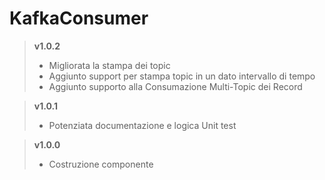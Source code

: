# KafkaConsumer

> **v1.0.2**
>	* Migliorata la stampa dei topic
>   * Aggiunto support per stampa topic in un dato intervallo di tempo
>   * Aggiunto supporto alla Consumazione Multi-Topic dei Record

> **v1.0.1**
>	* Potenziata documentazione e logica Unit test

> **v1.0.0**
>	* Costruzione componente